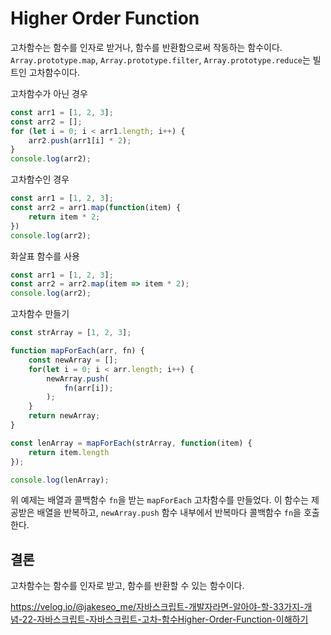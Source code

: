 # Higher Order Function

고차함수는 함수를 인자로 받거나, 함수를 반환함으로써 작동하는 함수이다.
`Array.prototype.map`, `Array.prototype.filter`, `Array.prototype.reduce`는 빌트인 고차함수이다.

고차함수가 아닌 경우

```javascript
const arr1 = [1, 2, 3];
const arr2 = [];
for (let i = 0; i < arr1.length; i++) {
    arr2.push(arr1[i] * 2);
}
console.log(arr2);
```

고차함수인 경우

```javascript
const arr1 = [1, 2, 3];
const arr2 = arr1.map(function(item) {
    return item * 2;
})
console.log(arr2);
```

화살표 함수를 사용

```javascript
const arr1 = [1, 2, 3];
const arr2 = arr2.map(item => item * 2);
console.log(arr2);
```

고차함수 만들기

```javascript
const strArray = [1, 2, 3];

function mapForEach(arr, fn) {
    const newArray = [];
    for(let i = 0; i < arr.length; i++) {
        newArray.push(
            fn(arr[i]);
        );
    }
    return newArray;
}

const lenArray = mapForEach(strArray, function(item) {
    return item.length
});

console.log(lenArray);
```

위 예제는 배열과 콜백함수 `fn`을 받는 `mapForEach` 고차함수를 만들었다. 이 함수는 제공받은 배열을 반복하고, `newArray.push` 함수 내부에서 반복마다 콜백함수 `fn`을 호출한다.

## 결론

고차함수는 함수를 인자로 받고, 함수를 반환할 수 있는 함수이다.

<https://velog.io/@jakeseo_me/자바스크립트-개발자라면-알아야-할-33가지-개념-22-자바스크립트-자바스크립트-고차-함수Higher-Order-Function-이해하기>
